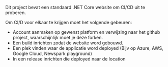 Dit project bevat een standaard .NET Core website om CI/CD uit te proberen.


Om CI/D voor elkaar te krijgen moet het volgende gebeuren:
- Account aanmaken op gewenst platform  en verwijzing naar het github project, waarschijnlijk moet je deze forken.
- Een build inrichten zodat de website word gebouwd. 
- Een plek vinden waar de applicatie word deployed (Bijv op Azure, AWS, Google Cloud, Newspark playground)
- In een release inrichten die deployed naar de location
